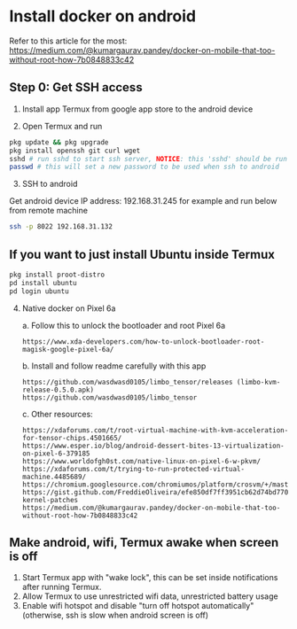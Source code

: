 # Install docker on android

Refer to this article for the most: https://medium.com/@kumargaurav.pandey/docker-on-mobile-that-too-without-root-how-7b0848833c42

## Step 0: Get SSH access

1. Install app Termux from google app store to the android device

2. Open Termux and run

```bash
pkg update && pkg upgrade
pkg install openssh git curl wget
sshd # run sshd to start ssh server, NOTICE: this 'sshd' should be run every time when you kill Termux app and restart Termux.
passwd # this will set a new password to be used when ssh to android
```

3. SSH to android

Get android device IP address: 192.168.31.245 for example and run below from remote machine

```bash
ssh -p 8022 192.168.31.132
```

## If you want to just install Ubuntu inside Termux

```bash
pkg install proot-distro
pd install ubuntu
pd login ubuntu
```

4. Native docker on Pixel 6a

    a. Follow this to unlock the bootloader and root Pixel 6a

       https://www.xda-developers.com/how-to-unlock-bootloader-root-magisk-google-pixel-6a/

    b. Install and follow readme carefully with this app

       https://github.com/wasdwasd0105/limbo_tensor/releases (limbo-kvm-release-0.5.0.apk)
       https://github.com/wasdwasd0105/limbo_tensor 

    c. Other resources:

       https://xdaforums.com/t/root-virtual-machine-with-kvm-acceleration-for-tensor-chips.4501665/
       https://www.esper.io/blog/android-dessert-bites-13-virtualization-on-pixel-6-379185
       https://www.worldofgh0st.com/native-linux-on-pixel-6-w-pkvm/
       https://xdaforums.com/t/trying-to-run-protected-virtual-machine.4485689/
       https://chromium.googlesource.com/chromiumos/platform/crosvm/+/master/README.md
       https://gist.github.com/FreddieOliveira/efe850df7ff3951cb62d74bd770dce27#41-kernel-patches
       https://medium.com/@kumargaurav.pandey/docker-on-mobile-that-too-without-root-how-7b0848833c42


## Make android, wifi, Termux awake when screen is off

1. Start Termux app with "wake lock", this can be set inside notifications after running Termux.
2. Allow Termux to use unrestricted wifi data, unrestricted battery usage
3. Enable wifi hotspot and disable "turn off hotspot automatically" (otherwise, ssh is slow when android screen is off)

